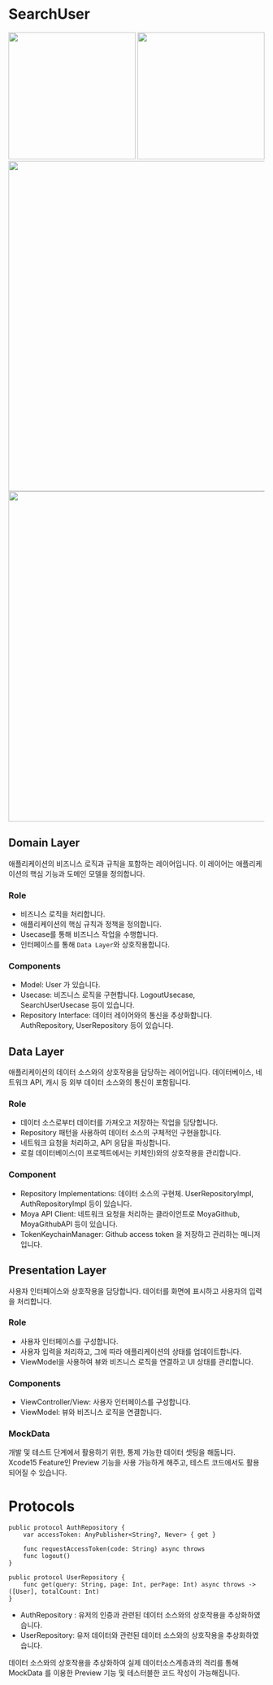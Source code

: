 # SearchUser

<div>
<img src="https://github.com/donggyushin/SearchUser/assets/34573243/3c709a36-a8be-426f-a05b-517b964fbf30" width=250 />
<img src="https://github.com/donggyushin/SearchUser/assets/34573243/9ff4cdcc-9d06-446f-b043-9a9f47b7213c" width=250 />
</div>

<img src="https://github.com/DgMuscle/dg-muscle-ios/assets/34573243/a127df42-9f0c-41e5-b151-aebb86533973" width=650 />
<img src="https://github.com/donggyushin/SearchUser/assets/34573243/78b3b991-ca5a-4ff2-a140-ef145ede32d0" width=650 />


## Domain Layer
애플리케이션의 비즈니스 로직과 규칙을 포함하는 레이어입니다. 이 레이어는 애플리케이션의 핵심 기능과 도메인 모델을 정의합니다. 

### Role
- 비즈니스 로직을 처리합니다. 
- 애플리케이션의 핵심 규칙과 정책을 정의합니다. 
- Usecase를 통해 비즈니스 작업을 수행합니다. 
- 인터페이스를 통해 `Data Layer`와 상호작용합니다. 

### Components
- Model: User 가 있습니다. 
- Usecase: 비즈니스 로직을 구현합니다. LogoutUsecase, SearchUserUsecase 등이 있습니다. 
- Repository Interface: 데이터 레이어와의 통신을 추상화합니다. AuthRepository, UserRepository 등이 있습니다. 


## Data Layer
애플리케이션의 데이터 소스와의 상호작용을 담당하는 레이어입니다. 데이터베이스, 네트워크 API, 캐시 등 외부 데이터 소스와의 통신이 포함됩니다. 

### Role
- 데이터 소스로부터 데이터를 가져오고 저장하는 작업을 담당합니다. 
- Repository 패턴을 사용하여 데이터 소스의 구체적인 구현을합니다.
- 네트워크 요청을 처리하고, API 응답을 파싱합니다. 
- 로컬 데이터베이스(이 프로젝트에서는 키체인)와의 상호작용을 관리합니다. 

### Component
- Repository Implementations: 데이터 소스의 구현체. UserRepositoryImpl, AuthRepositoryImpl 등이 있습니다. 
- Moya API Client: 네트워크 요청을 처리하는 클라이언트로 MoyaGithub, MoyaGithubAPI 등이 있습니다. 
- TokenKeychainManager: Github access token 을 저장하고 관리하는 매니저입니다. 

## Presentation Layer
사용자 인터페이스와 상호작용을 담당합니다. 데이터를 화면에 표시하고 사용자의 입력을 처리합니다. 

### Role
- 사용자 인터페이스를 구성합니다. 
- 사용자 입력을 처리하고, 그에 따라 애플리케이션의 상태를 업데이트합니다. 
- ViewModel을 사용하여 뷰와 비즈니스 로직을 연결하고 UI 상태를 관리합니다. 

### Components
- ViewController/View: 사용자 인터페이스를 구성합니다. 
- ViewModel: 뷰와 비즈니스 로직을 연결합니다. 

### MockData
개발 및 테스트 단계에서 활용하기 위한, 통제 가능한 데이터 셋팅을 해둡니다. Xcode15 Feature인 Preview 기능을 사용 가능하게 해주고, 테스트 코드에서도 활용되어질 수 있습니다. 



# Protocols
```
public protocol AuthRepository {
    var accessToken: AnyPublisher<String?, Never> { get }
    
    func requestAccessToken(code: String) async throws
    func logout()
}

public protocol UserRepository {
    func get(query: String, page: Int, perPage: Int) async throws -> ([User], totalCount: Int)
}
```
- AuthRepository : 유저의 인증과 관련된 데이터 소스와의 상호작용을 추상화하였습니다. 
- UserRepository: 유저 데이터와 관련된 데이터 소스와의 상호작용을 추상화하였습니다. 

데이터 소스와의 상호작용을 추상화하여 실제 데이터소스계층과의 격리를 통해 MockData 를 이용한 Preview 기능 및 테스터블한 코드 작성이 가능해집니다. 
